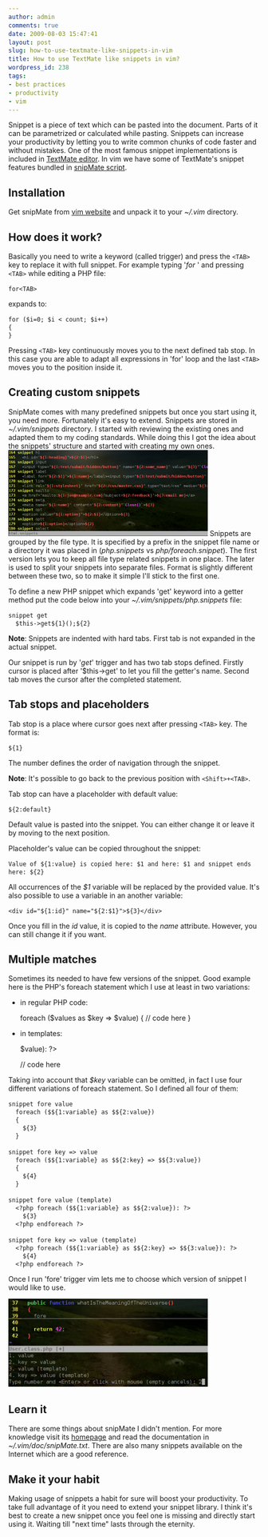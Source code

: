 ```yaml
---
author: admin
comments: true
date: 2009-08-03 15:47:41
layout: post
slug: how-to-use-textmate-like-snippets-in-vim
title: How to use TextMate like snippets in vim?
wordpress_id: 238
tags:
- best practices
- productivity
- vim
---
```


Snippet is a piece of text which can be pasted into the document. Parts of it can be parametrized or calculated while pasting. Snippets can increase your productivity by letting you to write common chunks of code faster and without mistakes. One of the most famous snippet implementations is included in [TextMate editor](http://macromates.com/). In vim we have some of TextMate's snippet features bundled in [snipMate script](http://www.vim.org/scripts/script.php?script_id=2540).



## Installation


Get snipMate from [vim website](http://www.vim.org/scripts/script.php?script_id=2540) and unpack it to your _~/.vim_ directory.


## How does it work?


Basically you need to write a keyword (called trigger) and press the `<TAB>` key to replace it with full snippet. For example typing '_for_ ' and pressing `<TAB>` while editing a PHP file:

    
    for<TAB>


expands to:

    
    for ($i=0; $i < count; $i++)
    {
    }


Pressing `<TAB>` key continuously moves you to the next defined tab stop. In this case you are able to adapt all expressions in 'for' loop and the last `<TAB>` moves you to the position inside it.


## Creating custom snippets


SnipMate comes with many predefined snippets but once you start using it, you need more. Fortunately it's easy to extend. Snippets are stored in _~/.vim/snippets_ directory. I started with reviewing the existing ones and adapted them to my coding standards. While doing this I got the idea about the snippets' structure and started with creating my own ones.
[![vim html snippets](/uploads/wp/2009/08/vim-html-snippets-400x172.png)](/uploads/wp/2009/08/vim-html-snippets.png)
Snippets are grouped by the file type. It is specified by a prefix in the snippet file name or a directory it was placed in (_php.snippets_ vs _php/foreach.snippet_). The first version lets you to keep all file type related snippets in one place. The later is used to split your snippets into separate files. Format is slightly different between these two, so to make it simple I'll stick to the first one.

To define a new PHP snippet which expands 'get' keyword into a getter method put the code below into your _~/.vim/snippets/php.snippets_ file:

    
    snippet get
      $this->get${1}();${2}


**Note**: Snippets are indented with hard tabs. First tab is not expanded in the actual snippet.

Our snippet is run by '_get_' trigger and has two tab stops defined. Firstly cursor is placed after '$this->get' to let you fill the getter's name. Second tab moves the cursor after the completed statement.


## Tab stops and placeholders


Tab stop is a place where cursor goes next after pressing `<TAB>` key. The format is:

    
    ${1}


The number defines the order of navigation through the snippet.

**Note**: It's possible to go back to the previous position with `<Shift>+<TAB>`.

Tab stop can have a placeholder with default value:

    
    ${2:default}


Default value is pasted into the snippet. You can either change it or leave it by moving to the next position.

Placeholder's value can be copied throughout the snippet:

    
    Value of ${1:value} is copied here: $1 and here: $1 and snippet ends here: ${2}


All occurrences of  the _$1_ variable will be replaced by the provided value. It's also possible to use a variable in an another variable:

    
    <div id="${1:id}" name="${2:$1}">${3}</div>


Once you fill in the _id_ value, it is copied to the _name_ attribute. However, you can still change it if you want.


## Multiple matches


Sometimes its needed to have few versions of the snippet. Good example here is the PHP's foreach statement which I use at least in two variations:



	
  * in regular PHP code:

    
    foreach ($values as $key => $value)
    {
      // code here
    }




	
  * in templates:

    
    <?php foreach ($values as $key => $value): ?>
      // code here
    <?php endforeach ?>





Taking into account that _$key_ variable can be omitted, in fact I use four different variations of foreach statement. So I defined all four of them:

    
    snippet fore value
      foreach ($${1:variable} as $${2:value})
      {
        ${3}
      }
    
    snippet fore key => value
      foreach ($${1:variable} as $${2:key} => $${3:value})
      {
        ${4}
      }
    
    snippet fore value (template)
      <?php foreach ($${1:variable} as $${2:value}): ?>
        ${3}
      <?php endforeach ?>
    
    snippet fore key => value (template)
      <?php foreach ($${1:variable} as $${2:key} => $${3:value}): ?>
        ${4}
      <?php endforeach ?>


Once I run 'fore' trigger vim lets me to choose which version of snippet I would like to use.

[![vim multi choice snippet](/uploads/wp/2009/08/vim-multisnippet-400x176.png)](/uploads/wp/2009/08/vim-multisnippet.png)






## Learn it


There are some things about snipMate I didn't mention. For more knowledge visit its [homepage](http://www.vim.org/scripts/script.php?script_id=2540) and read the documentation in _~/.vim/doc/snipMate.txt_. There are also many snippets available on the Internet which are a good reference.


## Make it your habit


Making usage of snippets a habit for sure will boost your productivity. To take full advantage of it you need to extend your snippet library. I think it's best to create a new snippet once you feel one is missing and directly start using it. Waiting till "next time" lasts through the eternity.
